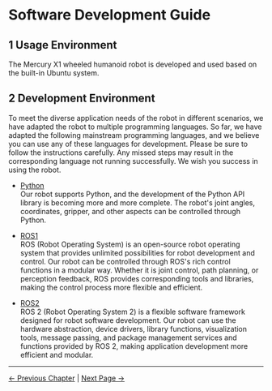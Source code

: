 # Software Development Guide

## 1 Usage Environment

The Mercury X1 wheeled humanoid robot is developed and used based on the built-in Ubuntu system.

## 2 Development Environment

To meet the diverse application needs of the robot in different scenarios, we have adapted the robot to multiple programming languages. So far, we have adapted the following mainstream programming languages, and we believe you can use any of these languages for development. Please be sure to follow the instructions carefully. Any missed steps may result in the corresponding language not running successfully. We wish you success in using the robot.

- [Python](./6.1-Python/README.md)<br>
  Our robot supports Python, and the development of the Python API library is becoming more and more complete. The robot's joint angles, coordinates, gripper, and other aspects can be controlled through Python.<br>

- [ROS1](./5.2-DevelopmentAndUseBasedOnROS1/1_download.md)<br>
  ROS (Robot Operating System) is an open-source robot operating system that provides unlimited possibilities for robot development and control. Our robot can be controlled through ROS's rich control functions in a modular way. Whether it is joint control, path planning, or perception feedback, ROS provides corresponding tools and libraries, making the control process more flexible and efficient.</br>
- [ROS2](./5.3-DevelopmentAndUseBasedOnROS2/1_download.md)<br>
  ROS 2 (Robot Operating System 2) is a flexible software framework designed for robot software development. Our robot can use the hardware abstraction, device drivers, library functions, visualization tools, message passing, and package management services and functions provided by ROS 2, making application development more efficient and modular.</br>
<!-- - [Communication](./5.4-DevelopmentBasedOnCommunicationProtocolPackage//5.4.1-CommunicationDoc.md)<br>
  If you have some understanding of information theory, coding, and robot communication functions, then you should understand that all communication originates from data transmission. To facilitate user operation of the robot, we have opened a communication protocol based on serial communication. You can use a serial assistant or encapsulate it into any programming language you are familiar with to control the robot. -->

---

[← Previous Chapter](../4-FirstInstallAndUse/README.md) | [Next Page →](../6-SDKDevelopment/6.1-Python/README.md)